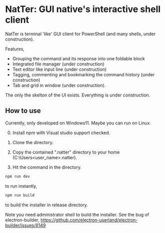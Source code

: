 # NatTer: GUI native's interactive shell client

NatTer is terminal 'like' GUI client for PowerShell (and many shells, under construction).

Features,

- Grouping the command and its response into one foldable block
- Integrated file manager (under construction)
- Text editor like input line (under construction)
- Tagging, commenting and bookmarking the command history (under construction)
- Tab and grid in window (under construction).

The only the skelton of the UI exists. Everything is under construction.

## How to use

Currently, only developed on Windows11. Maybe you can run on Linux.

0. Install npm with Visual studio support checked.

1. Clone the directory.

2. Copy the contained ".natter" directory to your home (C:\Users\<user_name>\.natter).

3. Hit the command in the directory.

```sh
npm run dev
```
to run instantly,

```sh
npm run build
```
to build the installer in release directory.

Note you need administrator shell to build the installer.
See the bug of electron-builder, https://github.com/electron-userland/electron-builder/issues/8149

